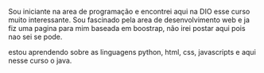 Sou iniciante na area de programação e encontrei aqui na DIO esse curso muito interessante.
Sou fascinado pela area de desenvolvimento web e ja fiz uma pagina para mim baseada em boostrap,
não irei postar aqui pois nao sei se pode.

estou aprendendo sobre as linguagens python, html, css, javascripts e aqui nesse curso o java.

